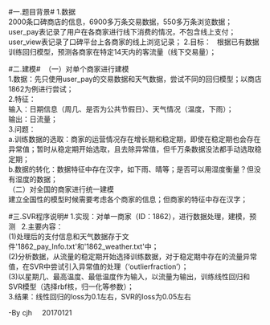 #一.题目背景#
1.数据  
2000条口碑商店的信息，6900多万条交易数据，550多万条浏览数据；  
user_pay表记录了用户在各商家进行线下消费的情况，不包含线上支付；  
user_view表记录了口碑平台上各商家的线上浏览记录； 
2.目标：   
根据已有数据训练回归模型，预测各商家在特定14天内的客流量（线下交易量）；  

#二.建模# 
（一）对单个商家进行建模  
1.数据：先只使用user_pay的交易数据和天气数据，尝试不同的回归模型；以商店1862为例进行尝试；  
2.特征：  
输入：日期信息（周几、是否为公共节假日）、天气情况（温度，下雨）；  
输出：日流量；  
3.问题：  
a.训练数据的选取：商家的运营情况存在增长期和稳定期，即使在稳定期也会存在异常值；暂时从稳定期开始选取，且去除异常值，但千万条数据没法都手动选取稳定期；  
b.数据的转化：数据特征中存在汉字，如下雨、晴等；是否可以用湿度衡量？但没有湿度的数据；  
（二）对全国的商家进行统一建模  
建立全国性的模型时候需要考虑各个商家的信息；但商家的特征中存在汉字；  

#三.SVR程序说明#
1.实现：对单一商家（ID：1862），进行数据处理，建模，预测  
2.主要内容：  
(1)处理后的支付信息和天气数据存于文件'1862_pay_Info.txt'和'1862_weather.txt'中；  
(2)分析数据，从流量的稳定期开始选择训练数据，对于稳定期中存在的流量异常值，在SVR中尝试引入异常值的处理（‘outlierfraction’）；  
(3)以星期几、最高温度、最低温度作为输入，以流量为输出，训练线性回归和SVR模型（选择rbf核，归一化等参数）；  
3.结果：线性回归的loss为0.1左右，SVR的loss为0.05左右  

-By cjh    
20170121
